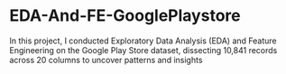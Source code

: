 # EDA-And-FE-GooglePlaystore
In this project, I conducted Exploratory Data Analysis (EDA) and Feature Engineering on the Google Play Store dataset, dissecting 10,841 records across 20 columns to uncover patterns and insights
